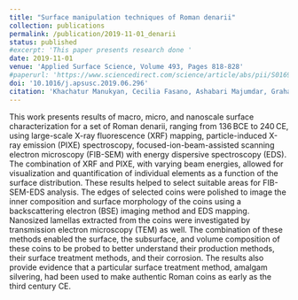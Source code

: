 ```yaml
---
title: "Surface manipulation techniques of Roman denarii"
collection: publications
permalink: /publication/2019-11-01_denarii
status: published
#excerpt: 'This paper presents research done '
date: 2019-11-01
venue: 'Applied Surface Science, Volume 493, Pages 818-828'
#paperurl: 'https://www.sciencedirect.com/science/article/abs/pii/S0169433219320318?via%3Dihub'
doi: '10.1016/j.apsusc.2019.06.296'
citation: 'Khachatur Manukyan, Cecilia Fasano, Ashabari Majumdar, Graham F.Peaslee, Mark Raddell, Edward Stech, Michael Wiescher. &quot;Surface manipulation techniques of Roman denarii.&quot; <i>Applied Surface Science</i>. 1(1).'
---
```

This work presents results of macro, micro, and nanoscale surface characterization for a set of Roman denarii, ranging from 136 BCE to 240 CE, using large-scale X-ray fluorescence (XRF) mapping, particle-induced X-ray emission (PIXE) spectroscopy, focused-ion-beam-assisted scanning electron microscopy (FIB-SEM) with energy dispersive spectroscopy (EDS). The combination of XRF and PIXE, with varying beam energies, allowed for visualization and quantification of individual elements as a function of the surface distribution. These results helped to select suitable areas for FIB-SEM-EDS analysis. The edges of selected coins were polished to image the inner composition and surface morphology of the coins using a backscattering electron (BSE) imaging method and EDS mapping. Nanosized lamellas extracted from the coins were investigated by transmission electron microscopy (TEM) as well. The combination of these methods enabled the surface, the subsurface, and volume composition of these coins to be probed to better understand their production methods, their surface treatment methods, and their corrosion. The results also provide evidence that a particular surface treatment method, amalgam silvering, had been used to make authentic Roman coins as early as the third century CE.